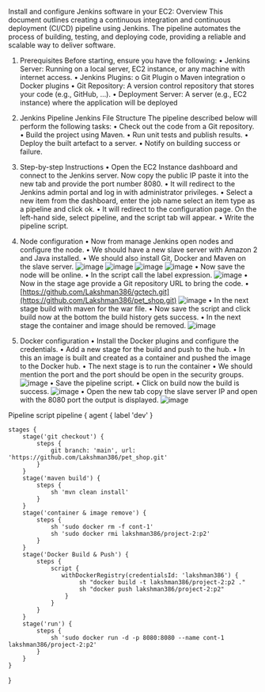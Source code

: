 
Install and configure Jenkins software in your EC2:
Overview
This document outlines creating a continuous integration and continuous deployment (CI/CD) pipeline using Jenkins. The pipeline automates the process of building, testing, and deploying code, providing a reliable and scalable way to deliver software.

1. Prerequisites
Before starting, ensure you have the following:
•	Jenkins Server: Running on a local server, EC2 instance, or any machine with internet access.
•	Jenkins Plugins:
o	Git Plugin 
o	Maven integration
o	Docker plugins
•	Git Repository: A version control repository that stores your code (e.g., GitHub, …).
•	Deployment Server: A server (e.g., EC2 instance) where the application will be deployed

2. Jenkins Pipeline
Jenkins File Structure
The pipeline described below will perform the following tasks:
•	Check out the code from a Git repository.
•	Build the project using Maven.
•	Run unit tests and publish results.
•	Deploy the built artefact to a server.
•	Notify on building success or failure.

3. Step-by-step Instructions
•	Open the EC2 Instance dashboard and connect to the Jenkins server. Now copy the public IP paste it into the new tab and provide the port number 8080.
•	It will redirect to the Jenkins admin portal and log in with administrator privileges.
•	Select a new item from the dashboard, enter the job name select an item type as a pipeline and click ok.
•	It will redirect to the configuration page. On the left-hand side, select pipeline, and the script tab will appear.
•	Write the pipeline script.

4. Node configuration
•	Now from manage Jenkins open nodes and configure the node.
•	We should have a new slave server with Amazon 2 and Java installed.
•	We should also install Git, Docker and Maven on the slave server.
![image](https://github.com/user-attachments/assets/a5ce4d2a-d38a-41a0-bc11-b9a940e5b190)
![image](https://github.com/user-attachments/assets/670271ae-30b1-4e81-92ac-1302e6991956)
![image](https://github.com/user-attachments/assets/0a28c8b9-9244-408e-b238-de118c0c8951)
![image](https://github.com/user-attachments/assets/aa77d6be-ba6f-4445-a8b1-2e3f21191361)
•	Now save the node will be online.
•	In the script call the label expression.
 ![image](https://github.com/user-attachments/assets/cd8f997d-4cf9-40aa-ab9a-4fe4272737cb)
•	Now in the stage age provide a Git repository URL to bring the code.
•	[https://github.com/Lakshman386/gctech.git](https://github.com/Lakshman386/pet_shop.git)
 ![image](https://github.com/user-attachments/assets/9ee16f0f-2b5d-4201-b234-8901d989421e)
•	In the next stage build with maven for the war file.
•	Now save the script and click build now at the bottom the build history gets success.
•	In the next stage the container and image should be removed.
 ![image](https://github.com/user-attachments/assets/47bb35f7-d6c5-4186-9d00-e6bccdaa1d76)
5. Docker configuration
•	Install the Docker plugins and configure the credentials.
•	Add a new stage for the build and push to the hub.
•	In this an image is built and created as a container and pushed the image to the Docker hub.
•	The next stage is to run the container 
•	We should mention the port and the port should be open in the security groups.
 ![image](https://github.com/user-attachments/assets/1329a25f-9e12-48a2-b913-291aadad9dfd)
•	Save the pipeline script.
•	Click on build now the build is success.
 ![image](https://github.com/user-attachments/assets/cf9bc0f6-d39b-440a-b2a7-32c84a9d10e7)
•	Open the new tab copy the slave server IP and open with the 8080 port the output is displayed.
![image](https://github.com/user-attachments/assets/01fbf5f7-999b-4c86-a882-13c4306dde81)

Pipeline script
pipeline {
    agent { label 'dev' }

    stages {
        stage('git checkout') {
            steps {
                git branch: 'main', url: 'https://github.com/Lakshman386/pet_shop.git'
            }
        }
        stage('maven build') {
            steps {
                sh 'mvn clean install'
            }
        }
        stage('container & image remove') {
            steps {
                sh 'sudo docker rm -f cont-1'
                sh 'sudo docker rmi lakshman386/project-2:p2'
            }
        }
        stage('Docker Build & Push') {
            steps {
                script {
                   withDockerRegistry(credentialsId: 'lakshman386') {
                        sh "docker build -t lakshman386/project-2:p2 ."
                        sh "docker push lakshman386/project-2:p2"
                    }
                }
            }
        }
        stage('run') {
            steps {
                sh 'sudo docker run -d -p 8080:8080 --name cont-1 lakshman386/project-2:p2'
            }
        }
    }
}

